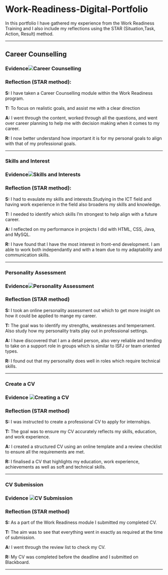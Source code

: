 # Work-Readiness-Digital-Portfolio

In this portfolio I have gathered my experience from the Work Readiness Training and I also include my reflections using the STAR (Situation,Task, Action, Result) method. 

---

## Career Counselling

### Evidence![Career Counselling](https://github.com/user-attachments/assets/36d019c3-897b-4e3c-acd9-32faf9b05380)

### Reflection (STAR method):
**S:** I have taken a Career Counselling module within the Work Readiness program.

**T:** To focus on realistic goals, and assist me with a clear direction

**A:** I went through the content, worked through all the questions, and went over career planning to help me with decision making when it comes to my career.

**R:** I now better understand how important it is for my personal goals to align with that of my professional goals.


---

### Skills and Interest

### Evidence![Skills and Interests](https://github.com/user-attachments/assets/dda5b6c0-1bf0-441c-aeff-84fb06e19161)

### Reflection (STAR method):

**S:** I had to evaulate my skills and interests.Studying in the ICT field and having work experience in the field also broadens my skills and knowledge.

**T:** I needed to identify which skills I’m strongest to help align with a future career.

**A:** I reflected on my performance in projects I did with HTML, CSS, Java, and MySQL. 

**R:** I have found that I have the most interest in front-end development. I am able to work both independantly and with a team due to my adaptability and communication skills.


---
### Personality Assessment

### Evidence![Personality Assessment](https://github.com/user-attachments/assets/711b95f4-d725-4046-bbd6-fe45f6e25124)

### Reflection (STAR method)

**S:** I took an online personality assessment out which to get more insight on how it could be applied to mange my career. 

**T:** The goal was to identify my strengths, weaknesses and temperament. Also study how my personality traits play out in professional settings.

**A:** I have discovered that I am a detail person, also very reliable and tending to take on a support role in groups  which is similar to ISFJ or team oriented types.

**R:** I found out that my personality does well in roles which require technical skills.


---
### Create a CV

### Evidence ![Creating a CV](https://github.com/user-attachments/assets/58a1b76b-3d7d-4485-a155-9e58e81beb53)

### Reflection (STAR method)

**S:** I was instructed to create a professional CV to apply for internships.

**T:** The goal was to ensure my CV accurately reflects my skills, education, and work experience.

**A:** I created a structured CV using an online template and a review checklist to ensure all the requirements are met.

**R:** I finalised a CV that highlights my education, work experience, achievements as well as soft and technical skills.


---
### CV Submission

### Evidence ![CV Submission](https://github.com/user-attachments/assets/794e8beb-aa97-4dae-8a5f-d3cd2918a030)

### Reflection (STAR method)

**S:** As a part of the Work Readiness module I submitted my completed CV. 

**T:** The aim was to see that everything went in exactly as required at the time of submission.

**A:** I went through the review list to check my CV.   

**R:** My CV was completed before the deadline and I submitted on Blackboard. 

---
